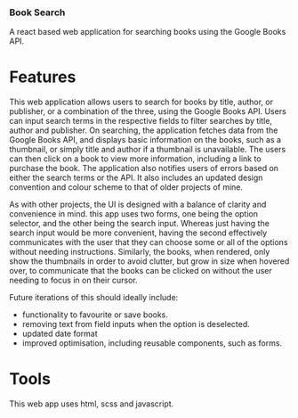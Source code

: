 ### Book Search

A react based web application for searching books using the Google Books API.

# Features

This web application allows users to search for books by title, author, or publisher, or a combination of the three, using the Google Books API.
Users can input search terms in the respective fields to filter searches by title, author and publisher.
On searching, the application fetches data from the Google Books API, and displays basic information on the books, such as a thumbnail, or simply title and author if a thumbnail is unavailable.
The users can then click on a book to view more information, including a link to purchase the book.
The application also notifies users of errors based on either the search terms or the API.
It also includes an updated design convention and colour scheme to that of older projects of mine.

As with other projects, the UI is designed with a balance of clarity and convenience in mind. this app uses two forms, one being the option selector, and the other being the search input. Whereas just having the search input would be more convenient, having the second effectively communicates with the user that they can choose some or all of the options without needing instructions.
Similarly, the books, when rendered, only show the thumbnails in order to avoid clutter, but grow in size when hovered over, to communicate that the books can be clicked on without the user needing to focus in on their cursor.

Future iterations of this should ideally include:

- functionality to favourite or save books.
- removing text from field inputs when the option is deselected.
- updated date format
- improved optimisation, including reusable components, such as forms.

# Tools

This web app uses html, scss and javascript.

